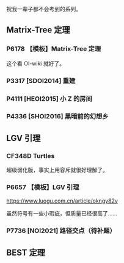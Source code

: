 祝我一辈子都不会考到的系列。

## Matrix-Tree 定理

### P6178 【模板】Matrix-Tree 定理

这个看 OI-wiki 就好了。

### P3317 [SDOI2014] 重建

### P4111 [HEOI2015] 小 Z 的房间

### P4336 [SHOI2016] 黑暗前的幻想乡

## LGV 引理

### CF348D Turtles

超级弱化版，事实上用容斥就很好理解了。

### P6657 【模板】LGV 引理

https://www.luogu.com.cn/article/okngy82v

虽然符号有一些小瑕疵，但质量已经很高了……

### P7736 [NOI2021] 路径交点（待补题）

## BEST 定理